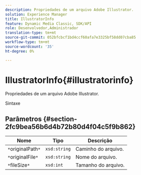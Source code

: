 ```yaml
---
description: Propriedades de um arquivo Adobe Illustrator.
solution: Experience Manager
title: IllustratorInfo
feature: Dynamic Media Classic, SDK/API
role: Desenvolvedor,Administrador
translation-type: tm+mt
source-git-commit: 052bfcbcf1bd4ccf60afa7e3325bf58dd07cba85
workflow-type: tm+mt
source-wordcount: '35'
ht-degree: 0%

---
```



# IllustratorInfo{#illustratorinfo}

Propriedades de um arquivo Adobe Illustrator.

Sintaxe

## Parâmetros {#section-2fc9bea56b6d4b72b80d4f04c5f9b862}

| Nome | Tipo | Descrição |
|---|---|---|
| `*`originalPath`*` | `xsd:string` | Caminho do arquivo. |
| `*`originalFile`*` | `xsd:string` | Nome do arquivo. |
| `*`fileSize`*` | `xsd:int` | Tamanho do arquivo. |

